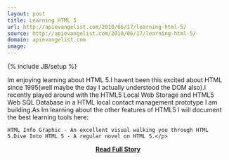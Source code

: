 ```yaml
---
layout: post
title: Learning HTML 5
url: http://apievangelist.com/2010/06/17/learning-html-5/
source: http://apievangelist.com/2010/06/17/learning-html-5/
domain: apievangelist.com
image: 
---
```

{% include JB/setup %}<p>Im enjoying learning about HTML 5.I havent been this excited about HTML since 1995(well maybe the day I actually understood the DOM also).I recently played around with the HTML5 Local Web Storage and HTML5 Web SQL Database in a HTML local contact management prototype I am building.As Im learning about the other features of HTML5 I will document the best learning tools here:

	HTML Info Graphic - An excellent visual walking you through HTML 5.Dive Into HTML 5 - A regular novel on HTML 5.</p>
<center><p><a href="http://apievangelist.com/2010/06/17/learning-html-5/" style='padding:25px; font-sze:18px; font-weight: bold;'>Read Full Story</a></p></center>
